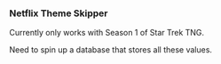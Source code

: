 ### Netflix Theme Skipper

Currently only works with Season 1 of Star Trek TNG. 

Need to spin up a database that stores all these values. 
